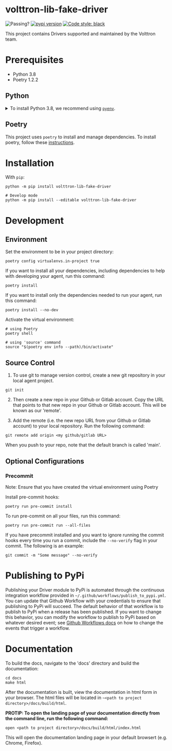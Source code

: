 # volttron-lib-fake-driver

![Passing?](https://github.com/VOLTTRON/volttron-lib-fake-driver/actions/workflows/run-tests.yml/badge.svg)
[![pypi version](https://img.shields.io/pypi/v/volttron-lib-fake-driver.svg)](https://pypi.org/project/volttron-lib-fake-driver/)
[![Code style: black](https://img.shields.io/badge/code%20style-black-000000.svg)](https://github.com/psf/black)

This project contains Drivers supported and maintained by the Volttron team.

# Prerequisites

* Python 3.8
* Poetry 1.2.2

## Python

<details>
<summary>To install Python 3.8, we recommend using <a href="https://github.com/pyenv/pyenv"><code>pyenv</code></a>.</summary>

```bash
# install pyenv
git clone https://github.com/pyenv/pyenv ~/.pyenv

# setup pyenv (you should also put these three lines in .bashrc or similar)
export PATH="${HOME}/.pyenv/bin:${PATH}"
export PYENV_ROOT="${HOME}/.pyenv"
eval "$(pyenv init -)"

# install Python 3.8
pyenv install 3.8.10

# make it available globally
pyenv global system 3.8.10
```
</details>


## Poetry

This project uses `poetry` to install and manage dependencies. To install poetry,
follow these [instructions](https://python-poetry.org/docs/master/#installation).

# Installation

With `pip`:

```shell
python -m pip install volttron-lib-fake-driver

# Develop mode
python -m pip install --editable volttron-lib-fake-driver
```

# Development

## Environment

Set the environment to be in your project directory:

```poetry config virtualenvs.in-project true```

If you want to install all your dependencies, including dependencies to help with developing your agent, run this command:

```poetry install```

If you want to install only the dependencies needed to run your agent, run this command:

```poetry install --no-dev```

Activate the virtual environment:

```shell
# using Poetry
poetry shell

# using 'source' command
source "$(poetry env info --path)/bin/activate"
```

## Source Control

1. To use git to manage version control, create a new git repository in your local agent project.

```git init```

2. Then create a new repo in your Github or Gitlab account. Copy the URL that points to that new repo in
your Github or Gitlab account. This will be known as our 'remote'.

3. Add the remote (i.e. the new repo URL from your Github or Gitlab account) to your local repository. Run the following command:

```git remote add origin <my github/gitlab URL>```

When you push to your repo, note that the default branch is called 'main'.


## Optional Configurations

### Precommit

Note: Ensure that you have created the virtual environment using Poetry

Install pre-commit hooks:

```poetry run pre-commit install```

To run pre-commit on all your files, run this command:

```poetry run pre-commit run --all-files```

If you have precommit installed and you want to ignore running the commit hooks
every time you run a commit, include the `--no-verify` flag in your commit. The following
is an example:

```git commit -m "Some message" --no-verify```


# Publishing to PyPi

Publishing your Driver module to PyPi is automated through the continuous integration workflow provided in `~/.github/workflows/publish_to_pypi.yml`.
You can update that Github Workflow with your credentials to ensure that publishing to PyPi will succeed. The default behavior of
that workflow is to publish to PyPi when a release has been published. If you want to change this behavior, you can modify the
workflow to publish to PyPi based on whatever desired event; see [Github Workflows docs](https://docs.github.com/en/actions/using-workflows/triggering-a-workflow)
on how to change the events that trigger a workflow.


# Documentation

To build the docs, navigate to the 'docs' directory and build the documentation:

```shell
cd docs
make html
```

After the documentation is built, view the documentation in html form in your browser.
The html files will be located in `~<path to project directory>/docs/build/html`.

**PROTIP: To open the landing page of your documentation directly from the command line, run the following command:**

```shell
open <path to project directory>/docs/build/html/index.html
```

This will open the documentation landing page in your default browsert (e.g. Chrome, Firefox).
